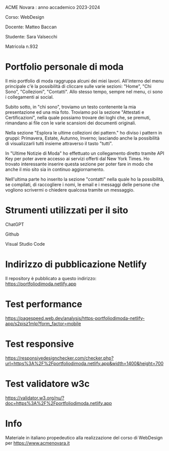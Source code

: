 
ACME Novara : anno accademico 2023-2024

Corso: WebDesign

Docente: Matteo Baccan

Studente: Sara Valsecchi

Matricola n.932

# Portfolio personale di moda

Il mio portfolio di moda raggruppa alcuni dei miei lavori.
All'interno del menu principale c'è la possibilità di cliccare sulle varie sezioni: "Home",
"Chi Sono", "Collezioni", "Contatti". Allo stesso tempo, sempre nel menu, ci sono i collegamenti ai social.

Subito sotto, in "chi sono", troviamo un testo contenente la mia presentazione ed una mia foto.
Troviamo poi la sezione "Attestati e Certificazioni", nella quale possiamo trovare dei loghi che, se premuti, rimandano ai file con le varie scansioni dei documenti originali.

Nella sezione "Esplora le ultime collezioni dei pattern." ho diviso i pattern in gruppi: Primavera, Estate, Autunno, Inverno; lasciando anche la possibilità di visualizzarli tutti insieme attraverso il tasto "tutti".

In "Ultime Notizie di Moda" ho effettuato un collegamento diretto tramite API Key per poter avere accesso ai servizi offerti dal New York Times. Ho trovato interessante inserire questa sezione per poter fare in modo che anche il mio sito sia in continuo aggiornamento.

Nell'ultima parte ho inserito la sezione "contatti" nella quale ho la possibilità, se compilati, di raccogliere i nomi, le email e i messaggi delle persone che vogliono scrivermi o chiedere qualcosa tramite un messaggio.

# Strumenti utilizzati per il sito

ChatGPT

Github

Visual Studio Code

# Indirizzo di pubblicazione Netlify

Il repository è pubblicato a questo indirizzo: https://portfoliodimoda.netlify.app 

# Test performance

https://pagespeed.web.dev/analysis/https-portfoliodimoda-netlify-app/s2pisz1mlp?form_factor=mobile

# Test responsive

https://responsivedesignchecker.com/checker.php?url=https%3A%2F%2Fportfoliodimoda.netlify.app&width=1400&height=700

# Test validatore w3c

https://validator.w3.org/nu/?doc=https%3A%2F%2Fportfoliodimoda.netlify.app

# Info

Materiale in italiano propedeutico alla realizzazione del corso di WebDesign per https://www.acmenovara.it

